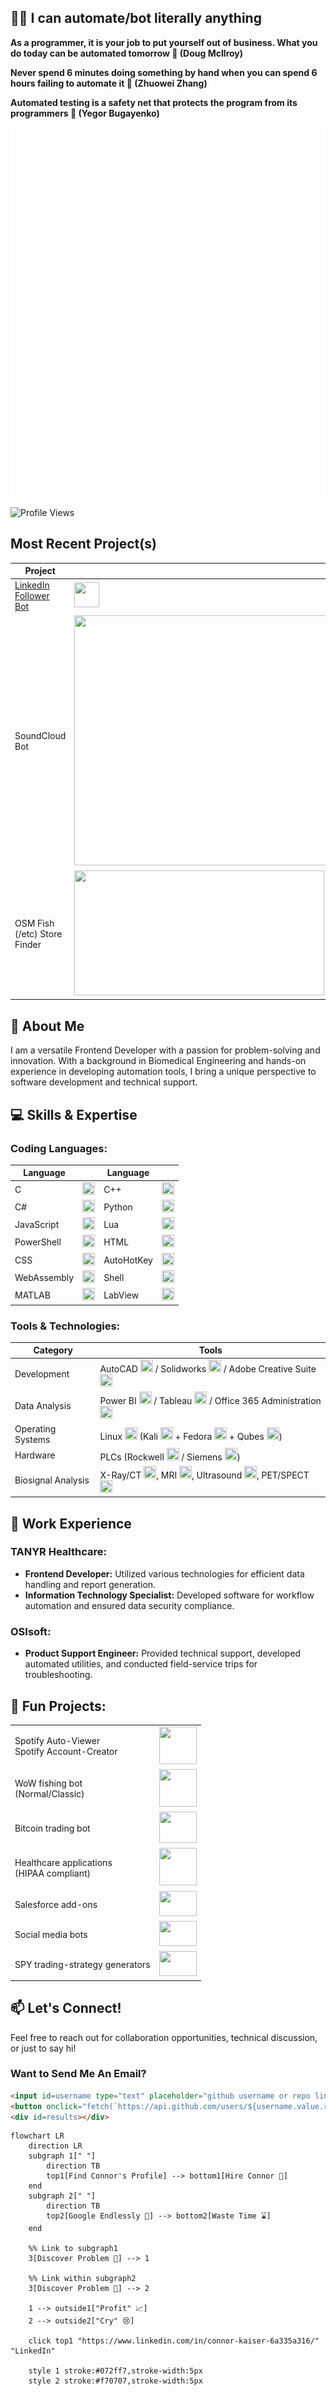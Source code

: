 ## 👋🏻 I can automate/bot literally anything 
**As a programmer, it is your job to put yourself out of business. What you do today can be automated tomorrow 🤖 (Doug McIlroy)**

**Never spend 6 minutes doing something by hand when you can spend 6 hours failing to automate it 👷 (Zhuowei Zhang)**

**Automated testing is a safety net that protects the program from its programmers 🐛 (Yegor Bugayenko)**

<a href="https://github.com/connor9994/GitHub-Language-Stats">
<img src="https://github.com/connor9994/GitHub-Language-Stats/blob/master/generated/overview.svg#gh-dark-mode-only" />
<img src="https://github.com/connor9994/GitHub-Language-Stats/blob/master/generated/languages.svg#gh-dark-mode-only" />
</a>

![Profile Views](https://komarev.com/ghpvc/?username=Connor9994)


## Most Recent Project(s)
| Project         |                                               |
|------------------|-----------------------------------------------------|
| [LinkedIn Follower Bot](https://github.com/Connor9994/LinkedIn-Follower-Bot) | <img src="https://github.com/user-attachments/assets/9115aa71-ea52-4fb3-b629-b1a1b5833515" width="40" height="40"> |
| SoundCloud Bot| <img src="https://github.com/user-attachments/assets/865ef825-8af8-46eb-be39-e1b8c6d1d5fa" width="500" height="400"> |
| OSM Fish (/etc) Store Finder|<img src="https://github.com/user-attachments/assets/72c24863-4b3d-48d7-9743-68da8b96ea92" width="400" height="200">|


## 🚀 About Me
I am a versatile Frontend Developer with a passion for problem-solving and innovation. With a background in Biomedical Engineering and hands-on experience in developing automation tools, I bring a unique perspective to software development and technical support.

## 💻 Skills & Expertise
### Coding Languages:
| Language   |                                                                                                                | Language   |                                                                                                               |
|-------------|--------------------------------------------------------------------------------------------------------------------|--------------|----------------------------------------------------------------------------------------------------------------------|
|C| <img src="https://github.com/user-attachments/assets/18d086ca-1eb4-4a97-b908-d4660c844896" width="20" height="20"> |C++| <img src="https://github.com/user-attachments/assets/38333cc9-8e78-4382-9a75-59adc279db30" width="20" height="20">|
|C#| <img src="https://github.com/user-attachments/assets/1b8ac9b8-0245-43fb-9775-f332fd0e60bd" width="20" height="20"> |Python| <img src="https://github.com/user-attachments/assets/5ff68630-fb3a-4f6a-ba48-1c5b13ad3310" width="20" height="20">|
|JavaScript| <img src="https://github.com/user-attachments/assets/fc57837b-873e-4f28-a1af-d9a3c9d82888" width="20" height="20"> |Lua| <img src="https://github.com/user-attachments/assets/404c0f00-c809-4501-bac1-01c89aa203b0" width="20" height="20">| 
|PowerShell| <img src="https://github.com/user-attachments/assets/de771f23-75b2-4a37-89ee-dbb273804857" width="20" height="20"> |HTML| <img src="https://github.com/user-attachments/assets/c0785a3f-5027-4808-bfca-ab1b99c6d7cd" width="20" height="20">|
|CSS| <img src="https://github.com/user-attachments/assets/fff8dec7-001b-40a9-b1d7-9222edaecd08" width="20" height="20"> |AutoHotKey| <img src="https://github.com/user-attachments/assets/edb5bb2b-dd72-4cc4-a2eb-9c52cbb2343e" width="20" height="20">|  
|WebAssembly| <img src="https://github.com/user-attachments/assets/f236ab27-7269-4eb7-bc71-53c9f5882005" width="20" height="20"> |Shell| <img src="https://github.com/user-attachments/assets/136a1460-372b-41db-8fda-e93de130ae94" width="20" height="20">|
|MATLAB| <img src="https://github.com/user-attachments/assets/8c7f32d1-305f-4c55-b820-b3d7e5d21891" width="20" height="20"> |LabView| <img src="https://github.com/user-attachments/assets/3a9519d1-1b2d-4dec-84f9-eb3380c80402" width="20" height="20">|

### Tools & Technologies:
| Category         | Tools                                               |
|------------------|-----------------------------------------------------|
| Development      | AutoCAD <img src="https://github.com/user-attachments/assets/4014f086-e0d4-46b6-9c04-990b08c93687" width="20" height="20"> / Solidworks <img src="https://github.com/user-attachments/assets/4d510637-5cc8-40ba-9c22-8491187feb53" width="20" height="20"> / Adobe Creative Suite <img src="https://github.com/user-attachments/assets/bc0363d2-ad28-4ae2-aa1e-ee37dc07ec4c" width="20" height="20"> |
| Data Analysis    | Power BI <img src="https://github.com/user-attachments/assets/684de246-990a-465a-9763-93b07357746b" width="20" height="20"> / Tableau <img src="https://github.com/user-attachments/assets/564b36e4-1168-4575-8e1f-0d4696cddd7a" width="20" height="20"> / Office 365 Administration <img src="https://github.com/user-attachments/assets/516f44a3-e35b-4bc9-a6e8-7a3dfe6be484" width="20" height="20"> |
| Operating Systems| Linux <img src="https://github.com/user-attachments/assets/514bd9f7-1d74-43c3-9859-c56a8d2b97ba" width="20" height="20"> (Kali <img src="https://github.com/user-attachments/assets/f91d637c-7366-4854-9f66-796d874c70e2" width="20" height="20"> + Fedora <img src="https://github.com/user-attachments/assets/edf0f172-afdf-44fa-8a87-fbcabf3d2f23" width="20" height="20"> + Qubes <img src="https://github.com/user-attachments/assets/38a6be4d-d859-47c3-963d-35c7bd2b3f56" width="20" height="20">)  |
| Hardware         | PLCs (Rockwell <img src="https://github.com/user-attachments/assets/99f68da5-8f7b-490f-89d3-4af3656335f7" width="20" height="20"> / Siemens <img src="https://github.com/user-attachments/assets/443d8d3f-6cb3-42b1-a238-7062c58f61da" width="20" height="20">) |
| Biosignal Analysis | X-Ray/CT <img src="https://github.com/user-attachments/assets/281fb76b-7174-4816-ac11-e5887fa19799" width="20" height="20">, MRI <img src="https://github.com/user-attachments/assets/2dc191b6-ce74-44a4-bf9c-b1c7687c4b76" width="20" height="20">, Ultrasound <img src="https://github.com/user-attachments/assets/bb3df015-a887-4918-ac20-a00c9d9641ac" width="20" height="20">, PET/SPECT <img src="https://github.com/user-attachments/assets/c89c36d3-6cdb-4c7e-8600-61b42766010d" width="20" height="20"> |

## 💼 Work Experience
### TANYR Healthcare:
- **Frontend Developer:** Utilized various technologies for efficient data handling and report generation.
- **Information Technology Specialist:** Developed software for workflow automation and ensured data security compliance.

### OSIsoft:
- **Product Support Engineer:** Provided technical support, developed automated utilities, and conducted field-service trips for troubleshooting.

## 🌟 Fun Projects:
<table style="width: 100%;">
  <tr>
    <td>Spotify Auto-Viewer<br>Spotify Account-Creator</td>
    <td><img src="https://github.com/user-attachments/assets/a1ae3576-3ec2-465d-a4e8-cfd25f3a3966" width="60" height="60"></td>
  </tr>
  <tr>
    <td>WoW fishing bot<br>(Normal/Classic)</td>
    <td><img src="https://github.com/user-attachments/assets/45519b06-6fa8-4b70-a91e-d7a90db5b5ac" width="60" height="60"></td>
  </tr>
  <tr>
    <td>Bitcoin trading bot<br></td>
    <td><img src="https://github.com/user-attachments/assets/0c96a7fa-4272-4e0c-a3d7-6e2d62bd7f6b" width="60" height="50"></td>
  </tr>
  <tr>
    <td>Healthcare applications<br>(HIPAA compliant)</td>
    <td><img src="https://github.com/user-attachments/assets/632ec923-7b88-4004-936c-3b866a7af5e2" width="60" height="60"></td>
  </tr>
  <tr>
    <td>Salesforce add-ons <br></td>
    <td><img src="https://github.com/user-attachments/assets/58808f9f-9f72-46e3-89e1-d65d65db3f95" width="60" height="40"></td>
  </tr>
  <tr>
    <td>Social media bots<br></td>
    <td><img src="https://github.com/user-attachments/assets/27a62f46-cb42-462c-87dd-d379e999e6e7" width="60" height="40"></td>
  </tr>
  <tr>
    <td>SPY trading-strategy generators<br></td>
    <td><img src="https://github.com/user-attachments/assets/b5411cb5-32c8-4556-96ca-aeaf0f19ff61" width="60" height="40"></td>
  </tr>
</table>

## 📫 Let's Connect!
Feel free to reach out for collaboration opportunities, technical discussion, or just to say hi! 

### Want to Send Me An Email?
```html
<input id=username type="text" placeholder="github username or repo link" value="Connor9994">
<button onclick="fetch(`https://api.github.com/users/${username.value.replace(/^.*com[/]([^/]*).*$/,'$1')}/events/public`).then(e=> e.json()).then(e => [...new Set([].concat.apply([],e.filter(x => x.type==='PushEvent').map(x => x.payload.commits.map(c => c.author.email)))).values()]).then(x => results.innerText = x)">GO</button>
<div id=results></div>
```


```mermaid
flowchart LR
    direction LR
    subgraph 1[" "]
        direction TB
        top1[Find Connor's Profile] --> bottom1[Hire Connor 🤝]
    end
    subgraph 2[" "]
        direction TB
        top2[Google Endlessly 🔎] --> bottom2[Waste Time ⌛]
    end

    %% Link to subgraph1
    3[Discover Problem 🐛] --> 1

    %% Link within subgraph2
    3[Discover Problem 🐛] --> 2

    1 --> outside1["Profit" 📈]
    2 --> outside2["Cry" 😢]

    click top1 "https://www.linkedin.com/in/connor-kaiser-6a335a316/" "LinkedIn"

    style 1 stroke:#072ff7,stroke-width:5px
    style 2 stroke:#f70707,stroke-width:5px
```
